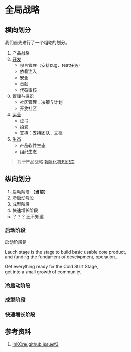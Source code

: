 # 全局战略  

## 横向划分

我们首先进行了一个粗略的划分。

1. 产品战略
2. [开发](../development/index.md)
    - 项目管理（安排bug、feat任务）
    - 依赖注入
    - 安全
    - 贡献
    - 代码审核
3. [管理与组织](../management/index.md)
    - 社区管理：决策与计划
    - 开放社区
4. [运营](../operation/index.md)
    - 证书
    - 投资
    - 支持：支持团队，文档
5. [生态](../operation/index.md)
    - 产品软件生态
    - 组织生态

> 对于产品战略 [翰墨化机知识库](https://docs.inkcre.inkcre-thing.hadream.ltd)

## 纵向划分

1. 启动阶段 **（当前）**
2. 冷启动阶段
3. 成型阶段
4. 快速增长阶段
5. ？？？ 还不知道

### 启动阶段

启动阶段是

Lauch stage is the stage to build basic usable core product, \
and funding the fundament of development, operation...

Get everything ready for the Cold Start Stage, \
get into a small growth of community.

### 冷启动阶段

### 成型阶段

### 快速增长阶段

## 参考资料

1. [InKCre/.github issue#3](https://github.com/InKCre/.github/issues/3)
